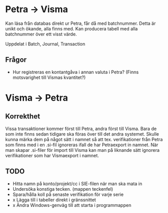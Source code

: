 Petra -> Visma
==============
Kan läsa från databas direkt ur Petra, får då med batchnummer. Detta är
unikt och ökande, alla finns med. Kan producera tabell med alla batchnummer
över ett visst värde.

Uppdelat i Batch, Journal, Transaction

Frågor
------
* Hur registreras en kontantgåva i annan valuta i Petra? (Finns motsvarighet
  till Vismas kvantitet?)


Visma -> Petra
==============

Korrekthet
----------
Vissa transaktioner kommer först till Petra, andra först till Visma. Bara de
som inte finns sedan tidigare ska föras över till det andra systemet. Skulle
kunna märka dem på något sätt i namnet så att tex. verifikationer från Petra
som finns med i en .si-fil ignoreras ifall de har Petraexport in namnet. När
man skapar .si-filer för import till Visma kan man på liknande sätt ignorera
verifikationer som har Vismaexport i namnet.

TODO
----
* Hitta namn på konto/projekt/cc i SIE-filen när man ska mata in
* Undersöka konstiga tecken. (mappen teckenfel)
* Spara/hålla koll på senaste verifikation för varje serie
* x Lägga till i tabeller direkt i gränssnittet
* x Ändra Windows-genväg till att starta i programmappen
